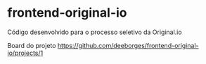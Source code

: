 # frontend-original-io
Código desenvolvido para o processo seletivo da Original.io


Board do projeto
https://github.com/deeborges/frontend-original-io/projects/1
